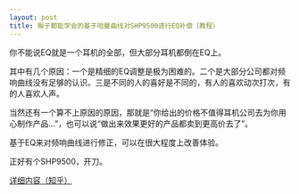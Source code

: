 ```yaml
---
layout: post
title: 猴子都能学会的基于哈曼曲线对SHP9500进行EQ补偿（教程）
---
```

你不能说EQ就是一个耳机的全部，但大部分耳机都倒在EQ上。

其中有几个原因：一个是精细的EQ调整是极为困难的。二个是大部分公司都对频响曲线没有足够的认识。三是不同的人的喜好是不同的，有人的喜欢动次打次，有的人喜欢人声。

当然还有一个算不上原因的原因，那就是“你给出的价格不值得耳机公司去为你用心制作产品...”，也可以说“做出来效果更好的产品都卖到更高价去了”。

基于EQ来对频响曲线进行修正，可以在很大程度上改善体验。

正好有个SHP9500，开刀。

[详细内容（知乎）](https://zhuanlan.zhihu.com/p/108072257)